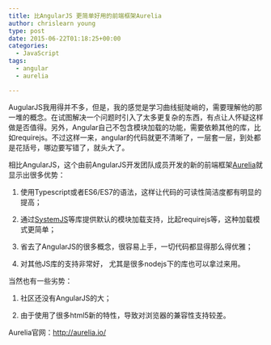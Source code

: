 ```yaml
---
title: 比AngularJS 更简单好用的前端框架Aurelia
author: chrislearn young
type: post
date: 2015-06-22T01:18:25+00:00
categories:
  - JavaScript
tags:
  - angular
  - aurelia

---
```

AugularJS我用得并不多，但是，我的感觉是学习曲线挺陡峭的，需要理解他的那一堆的概念。在试图解决一个问题时引入了太多更复杂的东西，有点让人怀疑这样做是否值得。另外，Angular自己不包含模块加载的功能，需要依赖其他的库，比如requirejs。不过这样一来，angular的代码就更不清晰了，一层套一层，到处都是花括号，哪边要写错了，就头大了。

<!--more-->
相比AngularJS，这个由前AngularJS开发团队成员开发的新的前端框架[Aurelia][1]就显示出很多优势：
  
1. 使用Typescript或者ES6/ES7的语法，这样让代码的可读性简洁度都有明显的提高；
  
2. 通过[SystemJS][2]等库提供默认的模块加载支持，比起requirejs等，这种加载模式更简单；
  
3. 省去了AngularJS的很多概念，很容易上手，一切代码都显得那么得优雅；
  
4. 对其他JS库的支持非常好， 尤其是很多nodejs下的库也可以拿过来用。

当然也有一些劣势：
  
1. 社区还没有AngularJS的大；
  
2. 由于使用了很多html5新的特性，导致对浏览器的兼容性支持较差。

Aurelia官网：<http://aurelia.io/>

 [1]: http://aurelia.io/
 [2]: https://github.com/systemjs/systemjs
